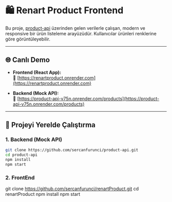 # 🛍️ Renart Product Frontend

Bu proje, [product-api](https://github.com/sercanfurunci/product-api) üzerinden gelen verilerle çalışan, modern ve responsive bir ürün listeleme arayüzüdür. Kullanıcılar ürünleri renklerine göre görüntüleyebilir.

---

## 🌐 Canlı Demo

- **Frontend (React App):**  
  🔗 [https://renartproduct.onrender.com](https://renartproduct.onrender.com)

- **Backend (Mock API):**  
  🔗 [https://product-api-v75n.onrender.com/products](https://product-api-v75n.onrender.com/products)

---

## 🚀 Projeyi Yerelde Çalıştırma

### 1. Backend (Mock API)

```bash
git clone https://github.com/sercanfurunci/product-api.git
cd product-api
npm install
npm start
``` 


### 2. FrontEnd 
git clone https://github.com/sercanfurunci/renartProduct.git
cd renartProduct
npm install
npm start

